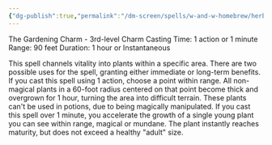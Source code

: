```yaml
---
{"dg-publish":true,"permalink":"/dm-screen/spells/w-and-w-homebrew/herbivicus/"}
---
```


 The Gardening Charm - 3rd-level Charm 
 Casting Time: 1 action or 1 minute 
 Range: 90 feet 
 Duration: 1 hour or Instantaneous 
 
 This spell channels vitality into plants within a specific area. There are two possible uses for the spell, granting either immediate or long-term benefits. If you cast this spell using 1 action, choose a point within range. All non-magical plants in a 60-foot radius centered on that point become thick and overgrown for 1 hour, turning the area into difficult terrain. These plants can't be used in potions, due to being magically manipulated. If you cast this spell over 1 minute, you accelerate the growth of a single young plant you can see within range, magical or mundane. The plant instantly reaches maturity, but does not exceed a healthy "adult" size.